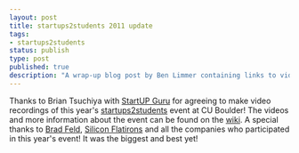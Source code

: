 ```yaml
---
layout: post
title: startups2students 2011 update
tags:
- startups2students
status: publish
type: post
published: true
description: "A wrap-up blog post by Ben Limmer containing links to videos of the 2011 startups2students event at CU Boulder"
---
```

Thanks to Brian Tsuchiya with [StartUP Guru](http://startupguru.com) for agreeing to make video recordings of this year's [startups2students](http://bit.ly/i6JvR9) event at CU Boulder! The videos and more information about the event can be found on the [wiki](http://bit.ly/i6JvR9). A special thanks to [Brad Feld](http://feld.com), [Silicon Flatirons](http://silicon-flatirons.org) and all the companies who participated in this year's event! It was the biggest and best yet!
